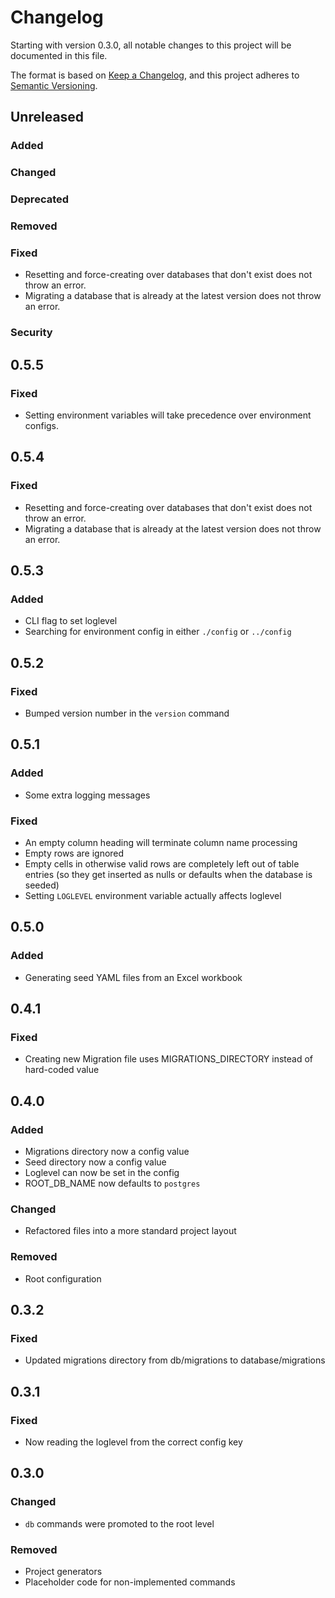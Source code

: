 # Changelog
Starting with version 0.3.0, all notable changes to this project will be documented in this file.

The format is based on [Keep a Changelog](https://keepachangelog.com/en/1.0.0/),
and this project adheres to [Semantic Versioning](https://semver.org/spec/v2.0.0.html).

## Unreleased

### Added

### Changed

### Deprecated

### Removed

### Fixed
- Resetting and force-creating over databases that don't exist does not throw an error.
- Migrating a database that is already at the latest version does not throw an error.

### Security

## 0.5.5

### Fixed
- Setting environment variables will take precedence over environment configs.

## 0.5.4

### Fixed
- Resetting and force-creating over databases that don't exist does not throw an error.
- Migrating a database that is already at the latest version does not throw an error.

## 0.5.3

### Added
- CLI flag to set loglevel
- Searching for environment config in either `./config` or `../config`

## 0.5.2

### Fixed
- Bumped version number in the `version` command

## 0.5.1

### Added
- Some extra logging messages

### Fixed
- An empty column heading will terminate column name processing
- Empty rows are ignored
- Empty cells in otherwise valid rows are completely left out of table entries (so they get inserted as nulls or 
  defaults when the database is seeded)
- Setting `LOGLEVEL` environment variable actually affects loglevel

## 0.5.0

### Added
- Generating seed YAML files from an Excel workbook

## 0.4.1

### Fixed
- Creating new Migration file uses MIGRATIONS_DIRECTORY instead of hard-coded value

## 0.4.0

### Added
- Migrations directory now a config value
- Seed directory now a config value
- Loglevel can now be set in the config
- ROOT_DB_NAME now defaults to `postgres`

### Changed
- Refactored files into a more standard project layout

### Removed
- Root configuration

## 0.3.2

### Fixed
- Updated migrations directory from db/migrations to database/migrations

## 0.3.1

### Fixed
- Now reading the loglevel from the correct config key

## 0.3.0

### Changed
- `db` commands were promoted to the root level

### Removed
- Project generators
- Placeholder code for non-implemented commands 
